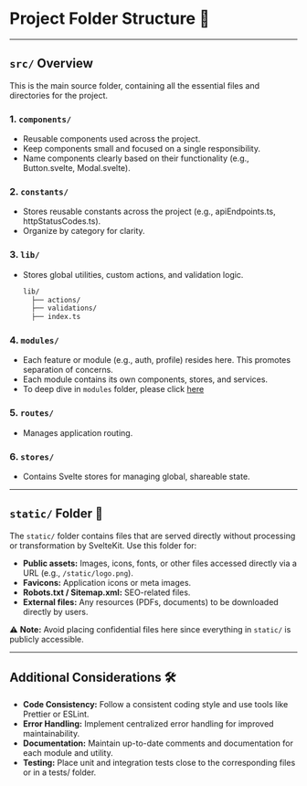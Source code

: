 # Project Folder Structure 📂

---

## `src/` Overview

This is the main source folder, containing all the essential files and directories for the project.

### 1. **`components/`**

- Reusable components used across the project.
- Keep components small and focused on a single responsibility.
- Name components clearly based on their functionality (e.g., Button.svelte, Modal.svelte).

### 2. **`constants/`**

- Stores reusable constants across the project (e.g., apiEndpoints.ts, httpStatusCodes.ts).
- Organize by category for clarity.

### 3. **`lib/`**

- Stores global utilities, custom actions, and validation logic.

  ```bash
  lib/
    ├── actions/
    ├── validations/
    ├── index.ts
  ```

### 4. **`modules/`**

- Each feature or module (e.g., auth, profile) resides here. This promotes separation of concerns.
- Each module contains its own components, stores, and services.
- To deep dive in `modules` folder, please click [here](https://github.com/aditya-v22/jacksclub/tree/main/src/modules/README.md)

### 5. **`routes/`**

- Manages application routing.

### 6. **`stores/`**

- Contains Svelte stores for managing global, shareable state.

---

## **`static/`** Folder 📁  

The `static/` folder contains files that are served directly without processing or transformation by SvelteKit. Use this folder for:  

- **Public assets:** Images, icons, fonts, or other files accessed directly via a URL (e.g., `/static/logo.png`).  
- **Favicons:** Application icons or meta images.  
- **Robots.txt / Sitemap.xml:** SEO-related files.  
- **External files:** Any resources (PDFs, documents) to be downloaded directly by users.  

⚠️ **Note:** Avoid placing confidential files here since everything in `static/` is publicly accessible.

---

## Additional Considerations 🛠️

- **Code Consistency:** Follow a consistent coding style and use tools like Prettier or ESLint.
- **Error Handling:** Implement centralized error handling for improved maintainability.
- **Documentation:** Maintain up-to-date comments and documentation for each module and utility.
- **Testing:** Place unit and integration tests close to the corresponding files or in a tests/ folder.
